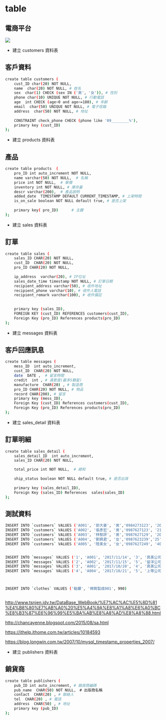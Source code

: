 # table
## 電商平台

![](https://i.imgur.com/MNvsTQM.png)

- 建立 customers 資料表

## 客戶資料
```bash
create table customers (
    cust_ID char(20) NOT NULL,
    name  char(20) NOT NULL, # 姓名
    sex  char(1) CHECK (sex IN ('男', '女')), # 性別
    phone char(10) UNIQUE NOT NULL, # 行動電話
    age  int CHECK (age>0 and age<=180), # 年齡
    email  char(50) UNIQUE NOT NULL, # 電子信箱
    address  char(50) NOT NULL, # 地址
    
    CONSTRAINT check_phone CHECK (phone like '09________%'),
    primary key (cust_ID)
);
```




- 建立 products 資料表

## 產品
```bash
create table products  (
    pro_ID int auto_increment NOT NULL, 
    name varchar(50) NOT NULL,  # 名稱
    price int NOT NULL,  # 單價
    inventory int NOT NULL, # 庫存量
    descr varchar(200),  # 產品說明
    added_date  TIMESTAMP DEFAULT CURRENT_TIMESTAMP, # 上架時間
    is_on_sale boolean NOT NULL default true, # 是否上架
    
    primary key( pro_ID)      # 主鍵
);
```





- 建立 sales 資料表

## 訂單
```bash
create table sales (
    sales_ID CHAR(20) NOT NULL,
    cust_ID  CHAR(20) NOT NULL,
    pro_ID CHAR(20) NOT NULL,
    
    ip_address  varchar(20), # IP位址
    sales_date_time timestamp NOT NULL, # 訂單日期
    recipient_address varchar(50), # 收件地址
    recipient_phone varchar(10), # 收件人電話
    recipient_remark varchar(100), # 收件備註
   
    
    primary key (sales_ID),
    FOREIGN KEY (cust_ID) REFERENCES customers(cust_ID),
    Foreign Key (pro_ID) References products(pro_ID)
);
```







-  建立 messages 資料表


## 客戶回應訊息
```bash
create table messages (
    mess_ID  int auto_increment, 
    cust_ID  CHAR(20) NOT NULL,
    date  DATE ,  # 留言時間
    credit  int , # 滿意度(最多5顆星)
    manufacture  CHAR(20) , # 製造商
    pro_ID CHAR(20) NOT NULL, # 物品
    record CHAR(200), # 留言
    primary key (mess_ID),
    Foreign Key (cust_ID) References customers(cust_ID),
    Foreign Key (pro_ID) References products(pro_ID)
);
```



- 建立 sales_detail 資料表

## 訂單明細
```bash
create table sales_detail (
    sales_detail_ID  int auto_increment,
    sales_ID CHAR(20) NOT NULL,

    total_price int NOT NULL,  # 總和
    
    ship_status boolean NOT NULL default true, # 是否出貨
    
    primary key (sales_detail_ID),
    Foreign Key (sales_ID) References  sales(sales_ID)
);
```








## 測試資料
```bash
INSERT INTO `customers` VALUES ('A001', '郭大豪', '男','0984273123', '20', 'A001@gcloud.csu.edu.tw', '高雄市鳥松區澄清路 800 號');
INSERT INTO `customers` VALUES ('A002', '張彥宏', '男','0987627123', '21', 'A002@gcloud.csu.edu.tw', '台南市鳥松區澄清路 801 號');
INSERT INTO `customers` VALUES ('A003', '林郁評', '男','0987627129', '20', 'A003@gcloud.csu.edu.tw', '高雄市鳥松區澄清路 802 號');
INSERT INTO `customers` VALUES ('A004', '劉姵君', '女','0987623239','25', 'A004@gcloud.csu.edu.tw', '新北市鳥松區澄清路 803 號');
INSERT INTO `customers` VALUES ('A005', '陸美女', '女','0987627249', '40', 'A005@gcloud.csu.edu.tw', '高雄市鳥松區澄清路 804 號');


INSERT INTO `messages` VALUES ('1', 'A001', '2017/11/14', '3', '真美公司', '油畫', '不想留言')
INSERT INTO `messages` VALUES ('2', 'A002', '2017/11/15', '5', '留洋公司', '耳環', '很好')
INSERT INTO `messages` VALUES ('3', 'A001', '2017/10/20', '4', '真美公司', '帽子', '顏色不對')
INSERT INTO `messages` VALUES ('4', 'A004', '2017/10/21', '5', '上等公司', '衣服', '還好')



INSERT INTO `clothes` VALUES ('骷髏', '棉質製成001', 990)



```

http://www.tsnien.idv.tw/DataBase_WebBook/%E7%AC%AC%E5%8D%81%E4%B8%80%E7%AB%A0%20%E5%A4%9A%E8%A1%A8%E6%A0%BC%E8%B3%87%E6%96%99%E5%BA%AB%E8%A8%AD%E8%A8%88.html



http://chancayenne.blogspot.com/2015/08/sa.html



https://ithelp.ithome.com.tw/articles/10184593

https://blog.longwin.com.tw/2007/10/mysql_timestamp_properties_2007/


- 建立 publishers 資料表
## 銷貨商
```bash
create table publishers (
    pub_ID int auto_increment, # 銷貨商編碼
    pub_name  CHAR(50) NOT NULL,　# 出版商名稱
    contact  CHAR(20) , # 聯絡人
    tel  CHAR(20) , # 電話
    address  CHAR(50) , # 地址
    primary key (pub_ID)
);
```
